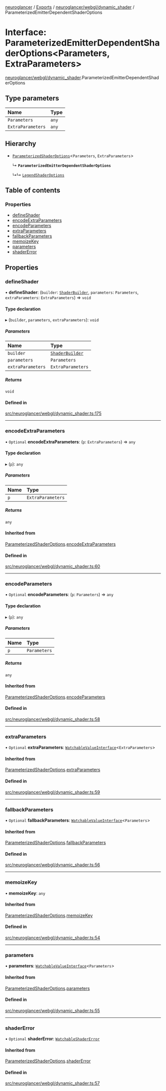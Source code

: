 [neuroglancer](../README.md) / [Exports](../modules.md) / [neuroglancer/webgl/dynamic\_shader](../modules/neuroglancer_webgl_dynamic_shader.md) / ParameterizedEmitterDependentShaderOptions

# Interface: ParameterizedEmitterDependentShaderOptions<Parameters, ExtraParameters\>

[neuroglancer/webgl/dynamic_shader](../modules/neuroglancer_webgl_dynamic_shader.md).ParameterizedEmitterDependentShaderOptions

## Type parameters

| Name | Type |
| :------ | :------ |
| `Parameters` | `any` |
| `ExtraParameters` | `any` |

## Hierarchy

- [`ParameterizedShaderOptions`](neuroglancer_webgl_dynamic_shader.ParameterizedShaderOptions.md)<`Parameters`, `ExtraParameters`\>

  ↳ **`ParameterizedEmitterDependentShaderOptions`**

  ↳↳ [`LegendShaderOptions`](neuroglancer_widget_shader_controls.LegendShaderOptions.md)

## Table of contents

### Properties

- [defineShader](neuroglancer_webgl_dynamic_shader.ParameterizedEmitterDependentShaderOptions.md#defineshader)
- [encodeExtraParameters](neuroglancer_webgl_dynamic_shader.ParameterizedEmitterDependentShaderOptions.md#encodeextraparameters)
- [encodeParameters](neuroglancer_webgl_dynamic_shader.ParameterizedEmitterDependentShaderOptions.md#encodeparameters)
- [extraParameters](neuroglancer_webgl_dynamic_shader.ParameterizedEmitterDependentShaderOptions.md#extraparameters)
- [fallbackParameters](neuroglancer_webgl_dynamic_shader.ParameterizedEmitterDependentShaderOptions.md#fallbackparameters)
- [memoizeKey](neuroglancer_webgl_dynamic_shader.ParameterizedEmitterDependentShaderOptions.md#memoizekey)
- [parameters](neuroglancer_webgl_dynamic_shader.ParameterizedEmitterDependentShaderOptions.md#parameters)
- [shaderError](neuroglancer_webgl_dynamic_shader.ParameterizedEmitterDependentShaderOptions.md#shadererror)

## Properties

### defineShader

• **defineShader**: (`builder`: [`ShaderBuilder`](../classes/neuroglancer_webgl_shader.ShaderBuilder.md), `parameters`: `Parameters`, `extraParameters`: `ExtraParameters`) => `void`

#### Type declaration

▸ (`builder`, `parameters`, `extraParameters`): `void`

##### Parameters

| Name | Type |
| :------ | :------ |
| `builder` | [`ShaderBuilder`](../classes/neuroglancer_webgl_shader.ShaderBuilder.md) |
| `parameters` | `Parameters` |
| `extraParameters` | `ExtraParameters` |

##### Returns

`void`

#### Defined in

[src/neuroglancer/webgl/dynamic_shader.ts:175](https://github.com/ActiveBrainAtlas2/neuroglancer/blob/91617476/src/neuroglancer/webgl/dynamic_shader.ts#L175)

___

### encodeExtraParameters

• `Optional` **encodeExtraParameters**: (`p`: `ExtraParameters`) => `any`

#### Type declaration

▸ (`p`): `any`

##### Parameters

| Name | Type |
| :------ | :------ |
| `p` | `ExtraParameters` |

##### Returns

`any`

#### Inherited from

[ParameterizedShaderOptions](neuroglancer_webgl_dynamic_shader.ParameterizedShaderOptions.md).[encodeExtraParameters](neuroglancer_webgl_dynamic_shader.ParameterizedShaderOptions.md#encodeextraparameters)

#### Defined in

[src/neuroglancer/webgl/dynamic_shader.ts:60](https://github.com/ActiveBrainAtlas2/neuroglancer/blob/91617476/src/neuroglancer/webgl/dynamic_shader.ts#L60)

___

### encodeParameters

• `Optional` **encodeParameters**: (`p`: `Parameters`) => `any`

#### Type declaration

▸ (`p`): `any`

##### Parameters

| Name | Type |
| :------ | :------ |
| `p` | `Parameters` |

##### Returns

`any`

#### Inherited from

[ParameterizedShaderOptions](neuroglancer_webgl_dynamic_shader.ParameterizedShaderOptions.md).[encodeParameters](neuroglancer_webgl_dynamic_shader.ParameterizedShaderOptions.md#encodeparameters)

#### Defined in

[src/neuroglancer/webgl/dynamic_shader.ts:58](https://github.com/ActiveBrainAtlas2/neuroglancer/blob/91617476/src/neuroglancer/webgl/dynamic_shader.ts#L58)

___

### extraParameters

• `Optional` **extraParameters**: [`WatchableValueInterface`](neuroglancer_trackable_value.WatchableValueInterface.md)<`ExtraParameters`\>

#### Inherited from

[ParameterizedShaderOptions](neuroglancer_webgl_dynamic_shader.ParameterizedShaderOptions.md).[extraParameters](neuroglancer_webgl_dynamic_shader.ParameterizedShaderOptions.md#extraparameters)

#### Defined in

[src/neuroglancer/webgl/dynamic_shader.ts:59](https://github.com/ActiveBrainAtlas2/neuroglancer/blob/91617476/src/neuroglancer/webgl/dynamic_shader.ts#L59)

___

### fallbackParameters

• `Optional` **fallbackParameters**: [`WatchableValueInterface`](neuroglancer_trackable_value.WatchableValueInterface.md)<`Parameters`\>

#### Inherited from

[ParameterizedShaderOptions](neuroglancer_webgl_dynamic_shader.ParameterizedShaderOptions.md).[fallbackParameters](neuroglancer_webgl_dynamic_shader.ParameterizedShaderOptions.md#fallbackparameters)

#### Defined in

[src/neuroglancer/webgl/dynamic_shader.ts:56](https://github.com/ActiveBrainAtlas2/neuroglancer/blob/91617476/src/neuroglancer/webgl/dynamic_shader.ts#L56)

___

### memoizeKey

• **memoizeKey**: `any`

#### Inherited from

[ParameterizedShaderOptions](neuroglancer_webgl_dynamic_shader.ParameterizedShaderOptions.md).[memoizeKey](neuroglancer_webgl_dynamic_shader.ParameterizedShaderOptions.md#memoizekey)

#### Defined in

[src/neuroglancer/webgl/dynamic_shader.ts:54](https://github.com/ActiveBrainAtlas2/neuroglancer/blob/91617476/src/neuroglancer/webgl/dynamic_shader.ts#L54)

___

### parameters

• **parameters**: [`WatchableValueInterface`](neuroglancer_trackable_value.WatchableValueInterface.md)<`Parameters`\>

#### Inherited from

[ParameterizedShaderOptions](neuroglancer_webgl_dynamic_shader.ParameterizedShaderOptions.md).[parameters](neuroglancer_webgl_dynamic_shader.ParameterizedShaderOptions.md#parameters)

#### Defined in

[src/neuroglancer/webgl/dynamic_shader.ts:55](https://github.com/ActiveBrainAtlas2/neuroglancer/blob/91617476/src/neuroglancer/webgl/dynamic_shader.ts#L55)

___

### shaderError

• `Optional` **shaderError**: [`WatchableShaderError`](../modules/neuroglancer_webgl_dynamic_shader.md#watchableshadererror)

#### Inherited from

[ParameterizedShaderOptions](neuroglancer_webgl_dynamic_shader.ParameterizedShaderOptions.md).[shaderError](neuroglancer_webgl_dynamic_shader.ParameterizedShaderOptions.md#shadererror)

#### Defined in

[src/neuroglancer/webgl/dynamic_shader.ts:57](https://github.com/ActiveBrainAtlas2/neuroglancer/blob/91617476/src/neuroglancer/webgl/dynamic_shader.ts#L57)
